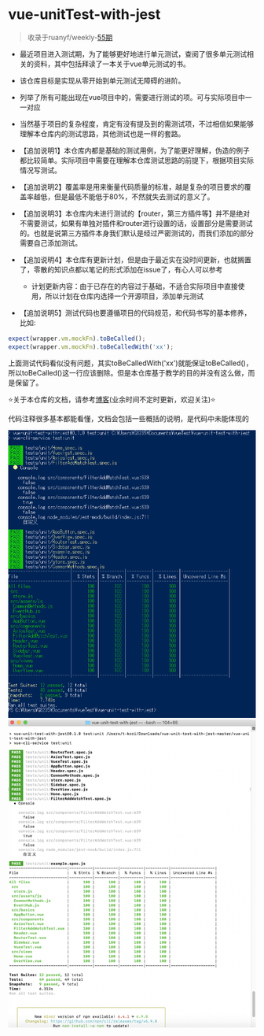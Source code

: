 # vue-unitTest-with-jest
> 收录于ruanyf/weekly-[55期](https://github.com/ruanyf/weekly/blob/master/docs/issue-55.md#%E8%B5%84%E6%BA%90)
+ 最近项目进入测试期，为了能够更好地进行单元测试，查阅了很多单元测试相关的资料，其中包括拜读了一本关于vue单元测试的书。
+ 该仓库目标是实现从零开始到单元测试无障碍的进阶。
+ 列举了所有可能出现在vue项目中的，需要进行测试的项。可与实际项目中一一对应
+ 当然基于项目的复杂程度，肯定有没有提及到的需测试项，不过相信如果能够理解本仓库内的测试思路，其他测试也是一样的套路。


+ 【追加说明1】本仓库内都是基础的测试用例，为了能更好理解，伪造的例子都比较简单。实际项目中需要在理解本仓库测试思路的前提下，根据项目实际情况写测试。
+ 【追加说明2】覆盖率是用来衡量代码质量的标准，越是复杂的项目要求的覆盖率越低，但是最低不能低于80%，不然就失去测试的意义了。
+ 【追加说明3】本仓库内未进行测试的【router，第三方插件等】并不是绝对不需要测试，如果有单独对插件和router进行设置的话，设置部分是需要测试的。也就是说第三方插件本身我们默认是经过严密测试的，而我们添加的部分需要自己添加测试。
+ 【追加说明4】本仓库有更新计划，但是由于最近实在没时间更新，也就搁置了，零散的知识点都以笔记的形式添加在issue了，有心人可以参考
   - 计划更新内容：由于已存在的内容过于基础，不适合实际项目中直接使用，所以计划在仓库内选择一个开源项目，添加单元测试
+ 【追加说明5】测试代码也要遵循项目的代码规范，和代码书写的基本修养，比如:
``` js
expect(wrapper.vm.mockFn).toBeCalled();
expect(wrapper.vm.mockFn).toBeCalledWith('xx'); 
```
上面测试代码看似没有问题，其实toBeCalledWith('xx')就能保证toBeCalled()，所以toBeCalled()这一行应该删除。但是本仓库基于教学的目的并没有这么做，而是保留了。

⭐关于本仓库的文档，请参考[博客](https://holylovelqq.github.io/vue/VueUnitTest.html#vue-unittest)(业余时间不定时更新，欢迎关注)⭐ 

代码注释很多基本都能看懂，文档会包括一些概括的说明，是代码中未能体现的


<img  src="/vue-unit-test-with-jest/public/test_result.png" />

<img  src="/vue-unit-test-with-jest/public/スクリーンショット 2019-05-27 16.14.04.png" />
